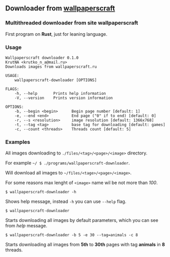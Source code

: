 ## Downloader from [wallpaperscraft](https://wallpaperscraft.ru/)
### Multithreaded downloader from site wallpaperscraft
First program on **Rust**, just for leaning language.
### Usage
```
Wallpaperscraft downloader 0.1.0
KrutNA <krutko_n_a@mail.ru>
Downloads images from wallpaperscraft.ru

USAGE:
    wallpaperscraft-downloader [OPTIONS]

FLAGS:
    -h, --help       Prints help information
    -V, --version    Prints version information

OPTIONS:
    -b, --begin <begin>      Begin page number [default: 1]
    -e, --end <end>          End page ("0" if to end) [default: 0]
    -r, --s <resolution>     image resolution [default: 1366x768]
    -t, --tag <tag>          base tag for downloading [default: games]
    -c, --count <threads>    Threads count [default: 5]
```
### Examples
All images downloading to `./files/<tag>/<page>/<image>` directory.

For example `~/ $ ./programs/wallpaperscraft-downloader`.

Will download all images to `~/files/<tage>/<page>/<image>`.

For some reasons max lenght of `<image>` name wil be not more than *100*.

`$ wallpaperscraft-downloader -h`

Shows help message, instead `-h` you can use `--help` flag.

`$ wallpaperscraft-downloader`

Starts downloading all images by default parameters, which you can see from *help* message.

`$ wallpaperscraft-downloader -b 5 -e 30 --tag=animals -c 8`

Starts downloading all images from **5th** to **30th** pages with tag **animals** in **8** threads. 
